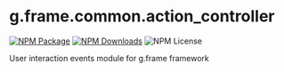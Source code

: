 # g.frame.common.action_controller

[![NPM Package][npm]][npm-url]
[![NPM Downloads][npm-downloads]][npmtrends-url]
![NPM License][npm-license]

User interaction events module for g.frame framework

[npm]: https://img.shields.io/npm/v/@g.frame/common.action_controller?style=for-the-badge
[npm-url]: https://www.npmjs.com/package/@g.frame/common.action_controller

[npm-downloads]: https://img.shields.io/npm/dw/@g.frame/common.action_controller?style=for-the-badge
[npmtrends-url]: https://www.npmtrends.com/@g.frame/common.action_controller

[npm-license]: https://img.shields.io/npm/l/@g.frame/common.action_controller?style=for-the-badge
